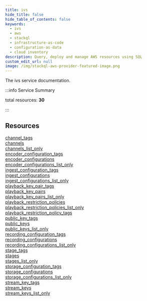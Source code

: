 ```yaml
---
title: ivs
hide_title: false
hide_table_of_contents: false
keywords:
  - ivs
  - aws
  - stackql
  - infrastructure-as-code
  - configuration-as-data
  - cloud inventory
description: Query, deploy and manage AWS resources using SQL
custom_edit_url: null
image: /img/stackql-aws-provider-featured-image.png
---
```


The ivs service documentation.

:::info Service Summary

<div class="row">
<div class="providerDocColumn">
<span>total resources:&nbsp;<b>30</b></span><br />
</div>
</div>

:::

## Resources
<div class="row">
<div class="providerDocColumn">
<a href="/services/ivs/channel_tags/">channel_tags</a><br />
<a href="/services/ivs/channels/">channels</a><br />
<a href="/services/ivs/channels_list_only/">channels_list_only</a><br />
<a href="/services/ivs/encoder_configuration_tags/">encoder_configuration_tags</a><br />
<a href="/services/ivs/encoder_configurations/">encoder_configurations</a><br />
<a href="/services/ivs/encoder_configurations_list_only/">encoder_configurations_list_only</a><br />
<a href="/services/ivs/ingest_configuration_tags/">ingest_configuration_tags</a><br />
<a href="/services/ivs/ingest_configurations/">ingest_configurations</a><br />
<a href="/services/ivs/ingest_configurations_list_only/">ingest_configurations_list_only</a><br />
<a href="/services/ivs/playback_key_pair_tags/">playback_key_pair_tags</a><br />
<a href="/services/ivs/playback_key_pairs/">playback_key_pairs</a><br />
<a href="/services/ivs/playback_key_pairs_list_only/">playback_key_pairs_list_only</a><br />
<a href="/services/ivs/playback_restriction_policies/">playback_restriction_policies</a><br />
<a href="/services/ivs/playback_restriction_policies_list_only/">playback_restriction_policies_list_only</a><br />
<a href="/services/ivs/playback_restriction_policy_tags/">playback_restriction_policy_tags</a>
</div>
<div class="providerDocColumn">
<a href="/services/ivs/public_key_tags/">public_key_tags</a><br />
<a href="/services/ivs/public_keys/">public_keys</a><br />
<a href="/services/ivs/public_keys_list_only/">public_keys_list_only</a><br />
<a href="/services/ivs/recording_configuration_tags/">recording_configuration_tags</a><br />
<a href="/services/ivs/recording_configurations/">recording_configurations</a><br />
<a href="/services/ivs/recording_configurations_list_only/">recording_configurations_list_only</a><br />
<a href="/services/ivs/stage_tags/">stage_tags</a><br />
<a href="/services/ivs/stages/">stages</a><br />
<a href="/services/ivs/stages_list_only/">stages_list_only</a><br />
<a href="/services/ivs/storage_configuration_tags/">storage_configuration_tags</a><br />
<a href="/services/ivs/storage_configurations/">storage_configurations</a><br />
<a href="/services/ivs/storage_configurations_list_only/">storage_configurations_list_only</a><br />
<a href="/services/ivs/stream_key_tags/">stream_key_tags</a><br />
<a href="/services/ivs/stream_keys/">stream_keys</a><br />
<a href="/services/ivs/stream_keys_list_only/">stream_keys_list_only</a>
</div>
</div>